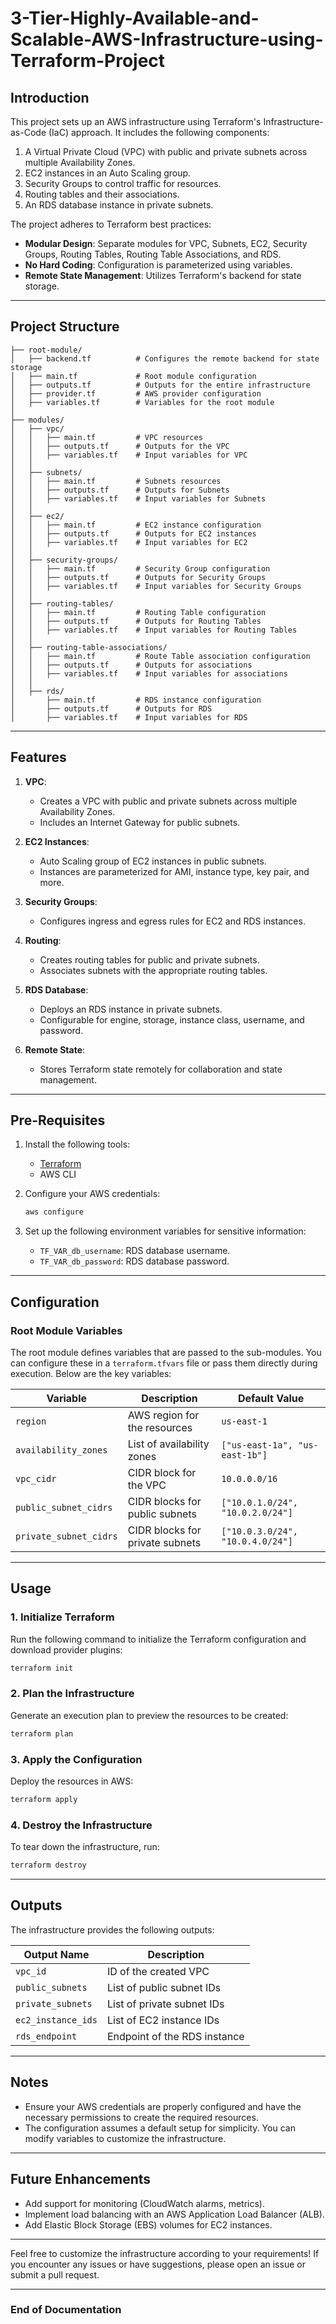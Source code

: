 # 3-Tier-Highly-Available-and-Scalable-AWS-Infrastructure-using-Terraform-Project


## **Introduction**

This project sets up an AWS infrastructure using Terraform's Infrastructure-as-Code (IaC) approach. It includes the following components:

1. A Virtual Private Cloud (VPC) with public and private subnets across multiple Availability Zones.
2. EC2 instances in an Auto Scaling group.
3. Security Groups to control traffic for resources.
4. Routing tables and their associations.
5. An RDS database instance in private subnets.

The project adheres to Terraform best practices:

- **Modular Design**: Separate modules for VPC, Subnets, EC2, Security Groups, Routing Tables, Routing Table Associations, and RDS.
- **No Hard Coding**: Configuration is parameterized using variables.
- **Remote State Management**: Utilizes Terraform's backend for state storage.

---

## **Project Structure**

```
├── root-module/
│   ├── backend.tf          # Configures the remote backend for state storage
│   ├── main.tf             # Root module configuration
│   ├── outputs.tf          # Outputs for the entire infrastructure
│   ├── provider.tf         # AWS provider configuration
│   ├── variables.tf        # Variables for the root module
│
├── modules/
│   ├── vpc/
│   │   ├── main.tf         # VPC resources
│   │   ├── outputs.tf      # Outputs for the VPC
│   │   ├── variables.tf    # Input variables for VPC
│   │
│   ├── subnets/
│   │   ├── main.tf         # Subnets resources
│   │   ├── outputs.tf      # Outputs for Subnets
│   │   ├── variables.tf    # Input variables for Subnets
│   │
│   ├── ec2/
│   │   ├── main.tf         # EC2 instance configuration
│   │   ├── outputs.tf      # Outputs for EC2 instances
│   │   ├── variables.tf    # Input variables for EC2
│   │
│   ├── security-groups/
│   │   ├── main.tf         # Security Group configuration
│   │   ├── outputs.tf      # Outputs for Security Groups
│   │   ├── variables.tf    # Input variables for Security Groups
│   │
│   ├── routing-tables/
│   │   ├── main.tf         # Routing Table configuration
│   │   ├── outputs.tf      # Outputs for Routing Tables
│   │   ├── variables.tf    # Input variables for Routing Tables
│   │
│   ├── routing-table-associations/
│   │   ├── main.tf         # Route Table association configuration
│   │   ├── outputs.tf      # Outputs for associations
│   │   ├── variables.tf    # Input variables for associations
│   │
│   ├── rds/
│       ├── main.tf         # RDS instance configuration
│       ├── outputs.tf      # Outputs for RDS
│       ├── variables.tf    # Input variables for RDS
```

---

## **Features**

1. **VPC**:
    
    - Creates a VPC with public and private subnets across multiple Availability Zones.
    - Includes an Internet Gateway for public subnets.
2. **EC2 Instances**:
    
    - Auto Scaling group of EC2 instances in public subnets.
    - Instances are parameterized for AMI, instance type, key pair, and more.
3. **Security Groups**:
    
    - Configures ingress and egress rules for EC2 and RDS instances.
4. **Routing**:
    
    - Creates routing tables for public and private subnets.
    - Associates subnets with the appropriate routing tables.
5. **RDS Database**:
    
    - Deploys an RDS instance in private subnets.
    - Configurable for engine, storage, instance class, username, and password.
6. **Remote State**:
    
    - Stores Terraform state remotely for collaboration and state management.

---

## **Pre-Requisites**

1. Install the following tools:
    - [Terraform](https://www.terraform.io/downloads)
    - AWS CLI
2. Configure your AWS credentials:
    
    ```bash
    aws configure
    ```
    
3. Set up the following environment variables for sensitive information:
    - `TF_VAR_db_username`: RDS database username.
    - `TF_VAR_db_password`: RDS database password.

---

## **Configuration**

### **Root Module Variables**

The root module defines variables that are passed to the sub-modules. You can configure these in a `terraform.tfvars` file or pass them directly during execution. Below are the key variables:

|Variable|Description|Default Value|
|---|---|---|
|`region`|AWS region for the resources|`us-east-1`|
|`availability_zones`|List of availability zones|`["us-east-1a", "us-east-1b"]`|
|`vpc_cidr`|CIDR block for the VPC|`10.0.0.0/16`|
|`public_subnet_cidrs`|CIDR blocks for public subnets|`["10.0.1.0/24", "10.0.2.0/24"]`|
|`private_subnet_cidrs`|CIDR blocks for private subnets|`["10.0.3.0/24", "10.0.4.0/24"]`|

---

## **Usage**

### **1. Initialize Terraform**

Run the following command to initialize the Terraform configuration and download provider plugins:

```bash
terraform init
```

### **2. Plan the Infrastructure**

Generate an execution plan to preview the resources to be created:

```bash
terraform plan
```

### **3. Apply the Configuration**

Deploy the resources in AWS:

```bash
terraform apply
```

### **4. Destroy the Infrastructure**

To tear down the infrastructure, run:

```bash
terraform destroy
```

---

## **Outputs**

The infrastructure provides the following outputs:

|Output Name|Description|
|---|---|
|`vpc_id`|ID of the created VPC|
|`public_subnets`|List of public subnet IDs|
|`private_subnets`|List of private subnet IDs|
|`ec2_instance_ids`|List of EC2 instance IDs|
|`rds_endpoint`|Endpoint of the RDS instance|

---

## **Notes**

- Ensure your AWS credentials are properly configured and have the necessary permissions to create the required resources.
- The configuration assumes a default setup for simplicity. You can modify variables to customize the infrastructure.

---

## **Future Enhancements**

- Add support for monitoring (CloudWatch alarms, metrics).
- Implement load balancing with an AWS Application Load Balancer (ALB).
- Add Elastic Block Storage (EBS) volumes for EC2 instances.

---

Feel free to customize the infrastructure according to your requirements! If you encounter any issues or have suggestions, please open an issue or submit a pull request.

---

### **End of Documentation**
